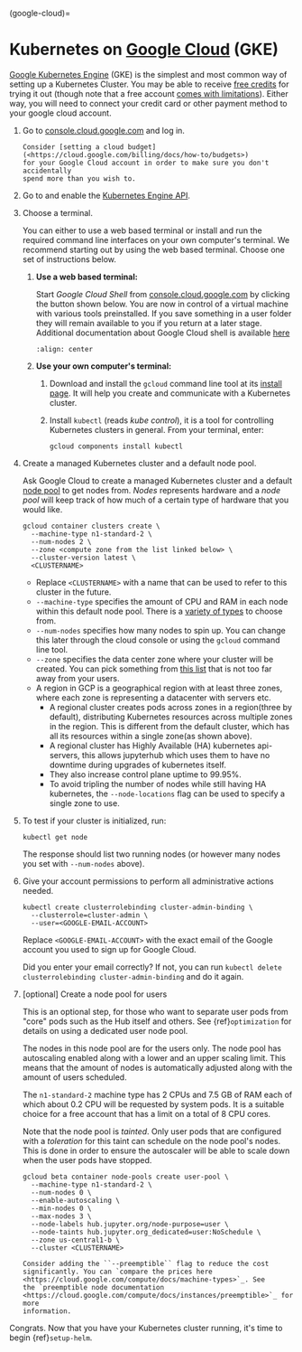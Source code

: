(google-cloud)=

# Kubernetes on [Google Cloud](<https://cloud.google.com/>) (GKE)

[Google Kubernetes Engine](<https://cloud.google.com/kubernetes-engine/>)
(GKE) is the simplest and most common way of setting
up a Kubernetes Cluster. You may be able to receive [free credits](<https://cloud.google.com/free/>) for trying it out (though note that a
free account [comes with limitations](<https://cloud.google.com/free/docs/gcp-free-tier#free-tier-usage-limits>)).
Either way, you will need to connect your credit card or other payment method to
your google cloud account.

1. Go to [console.cloud.google.com](<https://console.cloud.google.com>) and log in.

   ```{note}
   Consider [setting a cloud budget](<https://cloud.google.com/billing/docs/how-to/budgets>)
   for your Google Cloud account in order to make sure you don't accidentally
   spend more than you wish to.
   ```
2. Go to and enable the [Kubernetes Engine API](<https://console.cloud.google.com/apis/api/container.googleapis.com/overview>).
3. Choose a terminal.

   You can either to use a web based terminal or install and run the required
   command line interfaces on your own computer's terminal. We recommend
   starting out by using the web based terminal. Choose one set of instructions
   below.

   1. **Use a web based terminal:**

      Start *Google Cloud Shell* from [console.cloud.google.com](<https://console.cloud.google.com>) by clicking the button shown below.
      You are now in control of a virtual machine with various tools
      preinstalled. If you save something in a user folder they will remain
      available to you if you return at a later stage. Additional documentation
      about Google Cloud shell is available [here](<https://cloud.google.com/shell/docs/>)

      ```{image} ../../_static/images/google/start_interactive_cli.png
      :align: center
      ```
   2. **Use your own computer's terminal:**

      1. Download and install the `gcloud` command line tool at its [install
         page](<https://cloud.google.com/sdk/install>). It will help you
         create and communicate with a Kubernetes cluster.
      2. Install `kubectl` (reads *kube control*), it is a tool for controlling
         Kubernetes clusters in general. From your terminal, enter:

         ```
         gcloud components install kubectl
         ```
4. Create a managed Kubernetes cluster and a default node pool.

   Ask Google Cloud to create a managed Kubernetes cluster and a default [node
   pool](<https://cloud.google.com/kubernetes-engine/docs/concepts/node-pools>)
   to get nodes from. *Nodes* represents hardware and a *node pool* will
   keep track of how much of a certain type of hardware that you would like.

   ```
   gcloud container clusters create \
     --machine-type n1-standard-2 \
     --num-nodes 2 \
     --zone <compute zone from the list linked below> \
     --cluster-version latest \
     <CLUSTERNAME>
   ```

   * Replace `<CLUSTERNAME>` with a name that can be used to refer to this cluster
     in the future.
   * `--machine-type` specifies the amount of CPU and RAM in each node within
     this default node pool. There is a [variety of types](<https://cloud.google.com/compute/docs/machine-types>) to choose from.
   * `--num-nodes` specifies how many nodes to spin up. You can change this
     later through the cloud console or using the `gcloud` command line tool.
   * `--zone` specifies the data center zone where your cluster will be created.
     You can pick something from [this list](<https://cloud.google.com/compute/docs/regions-zones/#available>)
     that is not too far away from your users.
   * A region in GCP is a geographical region with at least three zones, where each zone is representing a datacenter with servers etc.
     * A regional cluster creates pods across zones in a region(three by default), distributing Kubernetes resources across multiple zones in the region. This is different from the default cluster, which has all its resources within a single zone(as shown above).
     * A regional cluster has Highly Available (HA) kubernetes api-servers, this allows jupyterhub which uses them to have no downtime during upgrades of kubernetes itself.
     * They also increase control plane uptime to 99.95%.
     * To avoid tripling the number of nodes while still having HA kubernetes, the `--node-locations` flag can be used to specify a single zone to use.
5. To test if your cluster is initialized, run:

   ```
   kubectl get node
   ```

   The response should list two running nodes (or however many nodes you
   set with `--num-nodes` above).
6. Give your account permissions to perform all administrative actions needed.

   ```
   kubectl create clusterrolebinding cluster-admin-binding \
     --clusterrole=cluster-admin \
     --user=<GOOGLE-EMAIL-ACCOUNT>
   ```

   Replace `<GOOGLE-EMAIL-ACCOUNT>` with the exact email of the Google account
   you used to sign up for Google Cloud.

   Did you enter your email correctly? If not, you can run `kubectl delete
   clusterrolebinding cluster-admin-binding` and do it again.
7. [optional] Create a node pool for users

   This is an optional step, for those who want to separate
   user pods from "core" pods such as the Hub itself and others.
   See {ref}`optimization` for details on using a dedicated user node pool.

   The nodes in this node pool are for the users only. The node pool has
   autoscaling enabled along with a lower and an upper scaling limit. This
   means that the amount of nodes is automatically adjusted along with the
   amount of users scheduled.

   The `n1-standard-2` machine type has 2 CPUs and 7.5 GB of RAM each of which
   about 0.2 CPU will be requested by system pods. It is a suitable choice for a
   free account that has a limit on a total of 8 CPU cores.

   Note that the node pool is *tainted*. Only user pods that are configured
   with a *toleration* for this taint can schedule on the node pool's nodes.
   This is done in order to ensure the autoscaler will be able to scale down
   when the user pods have stopped.

   ```
   gcloud beta container node-pools create user-pool \
     --machine-type n1-standard-2 \
     --num-nodes 0 \
     --enable-autoscaling \
     --min-nodes 0 \
     --max-nodes 3 \
     --node-labels hub.jupyter.org/node-purpose=user \
     --node-taints hub.jupyter.org_dedicated=user:NoSchedule \
     --zone us-central1-b \
     --cluster <CLUSTERNAME>
   ```

   <!---
   preemptible node recommendation not included
   pending handling of evictions in jupyterhub/kubespawner#223
   -->
   ```{note}
   Consider adding the ``--preemptible`` flag to reduce the cost
   significantly. You can `compare the prices here
   <https://cloud.google.com/compute/docs/machine-types>`_. See
   the `preemptible node documentation
   <https://cloud.google.com/compute/docs/instances/preemptible>`_ for more
   information.
   ```

Congrats. Now that you have your Kubernetes cluster running, it's time to
begin {ref}`setup-helm`.
